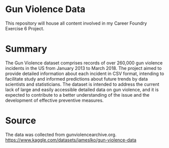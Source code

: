 # Gun Violence Data
This repository will house all content involved in my Career Foundry Exercise 6 Project. 

# Summary
The Gun Violence dataset comprises records of over 260,000 gun violence incidents in the US from January 2013 to March 2018. The project aimed to provide detailed information about each incident in CSV format, intending to facilitate study and informed predictions about future trends by data scientists and statisticians. The dataset is intended to address the current lack of large and easily accessible detailed data on gun violence, and it is expected to contribute to a better understanding of the issue and the development of effective preventive measures.

# Source
The data was collected from gunviolencearchive.org.
https://www.kaggle.com/datasets/jameslko/gun-violence-data
